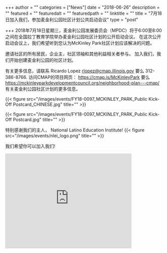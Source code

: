 +++
author = ""
categories = ["News"]
date = "2018-06-26"
description = ""
featured = ""
featuredalt = ""
featuredpath = ""
linktitle = ""
title = "7月18日加入我们，参加麦金利公园社区计划公共启动会议"
type = "post"

+++ 
2018年7月18日星期三，麦金利公园发展委员会（MPDC）将于6:00至8:00之间在全国拉丁教育学院举办麦金利公园社区计划的公开启动会议。 在这次公开启动会议上，我们希望听到您认为McKinley Park社区计划应该解决的问题。

邀请社区的所有居民，企业主，社区领袖和其他利益相关者参与。 加入我们，我们开始创建麦金利公园的社区计划。

有关更多信息，请联系 Ricardo Lopez rlopez@cmap.illinois.gov 要么 312-386-8766. 访问CMAP的项目网页：
https://cmap.is/McKinleyPark 要么
https://mckinleyparkdevelopmentcouncil.org/neighborhood-plan---cmap/ 有关麦金利公园社区计划的更多信息。

{{< figure src="/images/events/FY18-0097_MCKINLEY_PARK_Public Kick-Off Postcard_CHINESE.jpg" title="" >}}

{{< figure src="/images/events/FY18-0097_MCKINLEY_PARK_Public Kick-Off Postcard.jpg" title="" >}}

特别感谢我们的主人，
National Latino Education Institute!
{{< figure src="/images/events/nlei_logo.png" title="" >}}

我们希望你可以加入我们! 

<iframe src="https://www.google.com/maps/embed?pb=!1m14!1m8!1m3!1d11893.028762988199!2d-87.6758909!3d41.8227597!3m2!1i1024!2i768!4f13.1!3m3!1m2!1s0x0%3A0xecf7d24e259f0d83!2sNational+Latino+Education+Institute.!5e0!3m2!1sen!2sus!4v1513443521389" width="400" height="300" frameborder="0" style="border:0" allowfullscreen></iframe>